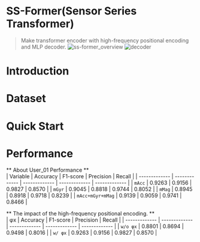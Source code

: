 # SS-Former(Sensor Series Transformer)
> Make transformer encoder with high-frequency positional encoding and MLP decoder.
![ss-former_overview](https://user-images.githubusercontent.com/98331298/231897843-e5542980-6b6d-4de3-87ee-fc77ab7a225c.jpg)
![decoder](https://user-images.githubusercontent.com/98331298/231897806-3496fde7-fd5b-4dfa-899e-7f3e52d029c5.jpg)

# Introduction



# Dataset


# Quick Start


# Performance 
** About User_01 Performance **  
| Variable | Accuracy | F1-score | Precision | Recall | 
| ------------- | ------------- | ------------- | ------------- | ------------- |
| `mAcc` | 0.9263 | 0.9156 | 0.9827 | 0.8570 |
| `mGyr` | 0.9045 | 0.8818 | 0.9744 | 0.8052 |
| `mMag` | 0.8945 | 0.8918 | 0.9718 | 0.8239 |
| `mAcc+mGyr+mMag` | 0.9139 | 0.9059 | 0.9741 | 0.8466 |

** The impact of the high-frequency positional encoding. **  
| φx | Accuracy | F1-score | Precision | Recall | 
| ------------- | ------------- | ------------- | ------------- | ------------- |
| `w/o φx` | 0.8801 | 0.8694 | 0.9498 | 0.8016 |
| `w/ φx` | 0.9263 | 0.9156 | 0.9827 | 0.8570 |
